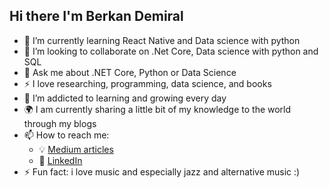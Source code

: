 ## Hi there I'm Berkan Demiral 

- 🌱 I’m currently learning React Native and Data science with python
- 👯 I’m looking to collaborate on .Net Core, Data science with python and SQL 
- 💬 Ask me about .NET Core, Python or Data Science 
- :zap: I love researching, programming, data science, and books
- 🌱 I’m addicted to learning and growing every day
- :earth_africa: I am currently sharing a little bit of my knowledge to the world through my blogs
- 📫 How to reach me:
  - :bulb: [Medium articles](https://demiralbrkn.medium.com/)
  - :office: [LinkedIn](https://www.linkedin.com/in/berkan-d-37a9a618b/)
- ⚡ Fun fact: i love music and especially jazz and alternative music :)

<!-- [![My GitHub Stats](https://github-readme-stats.vercel.app/api/?username=BerkanDemiral&count_private=true&theme=tokyonight&showicons=true)]()
[![My GitHub Language Stats](https://github-readme-stats.vercel.app/api/top-langs/?username=BerkanDemiral&langs_count=5&theme=tokyonight)]()
-->
